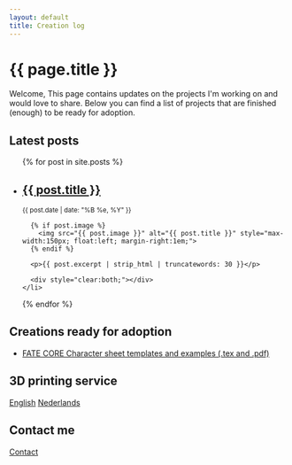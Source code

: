 ```yaml
---
layout: default
title: Creation log
---
```


# {{ page.title }}

Welcome,
This page contains updates on the projects I'm working on and would love to share. 
Below you can find a list of projects that are finished (enough) to be ready for adoption. 


## Latest posts

<ul>
  {% for post in site.posts %}
    <li style="margin-bottom: 1.5em;">
      <h2><a href="{{ post.url }}">{{ post.title }}</a></h2>
      <small>{{ post.date | date: "%B %e, %Y" }}</small><br>

      {% if post.image %}
        <img src="{{ post.image }}" alt="{{ post.title }}" style="max-width:150px; float:left; margin-right:1em;">
      {% endif %}

      <p>{{ post.excerpt | strip_html | truncatewords: 30 }}</p>

      <div style="clear:both;"></div>
    </li>
  {% endfor %}
</ul>

## Creations ready for adoption

- [FATE CORE Character sheet templates and examples (.tex and .pdf)](/FATE-CORE-charsheets)

## 3D printing service

[English](/3Dprinting/)
[Nederlands](/3DprintingNL/)

## Contact me

[Contact](/contact/)


